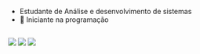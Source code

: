 

- Estudante de Análise e desenvolvimento de sistemas
- 🌱 Iniciante na programação
##
<div> 
  
  <a href="https://www.instagram.com/isis_godoy/" target="_blank"><img src="https://img.shields.io/badge/-Instagram-%23E4405F?style=for-the-badge&logo=instagram&logoColor=white" target="_blank"></a>
  <a href = "mailto:isisgodoi2@gmail.com"><img src="https://img.shields.io/badge/-Gmail-%23333?style=for-the-badge&logo=gmail&logoColor=white" target="_blank"></a>
  <a href="https://www.linkedin.com/in/isis-valeria-godoy-bueno-33b979230/" target="_blank"><img src="https://img.shields.io/badge/-LinkedIn-%230077B5?style=for-the-badge&logo=linkedin&logoColor=white" target="_blank"></a> 
  
</div>

<!---
isisgdoy/isisgdoy is a ✨ special ✨ repository because its `README.md` (this file) appears on your GitHub profile.
You can click the Preview link to take fha look at your changes.

CALCULADORA

using System.ComponentModel.Design;
using System.Security.Cryptography.X509Certificates;


// minhas classe é Program
// Metodo é o Menu
namespace Calculadora
{
    internal class Program
    {
        static void Main(string[] args)
        {
            Menu();
        }

        public static void Menu() 
        {
            Console.Clear();
            Console.WriteLine("Menu:");
            Console.WriteLine("1 - Somar");
            Console.WriteLine("2 - Subtrair");
            Console.WriteLine("3 - Dividir");
            Console.WriteLine("4 - Multiplicação"); 
            Console.WriteLine("5 - Resto da divisão");
            Console.WriteLine("6 - Potenciação");
            Console.WriteLine("0 - Sair"); 

            string opcao = Console.ReadLine();

            switch (opcao)
            {
                case "1":
                    Somar();
                    break;

                case "2":
                    Subtrair();
                    break;

                case "3":
                    Dividir();
                    break;

                case "4":
                    Multiplicacao();    
                    break;

                case "5":   
                    RestoDaDivisao();
                    break;

                case "6":   
                    CalcularPotenciacao();  
                    break;

                case "0":
                    break;

                default:
                    Menu();
                    break;

            }
                
        }

        
        public static void Somar()
        {
            double valor1, valor2;
            Console.WriteLine("Digite o primeiro valor:");
            valor1 = double.Parse(Console.ReadLine());
            Console.WriteLine("Digite o segundo valor:");
            valor2  = double.Parse(Console.ReadLine());

            Console.WriteLine($"{valor1} + {valor2} = {valor1 + valor2}");
            Console.ReadLine();

            Menu();
            
        }


        public static void Subtrair() 
        {
            double valor1, valor2;
            Console.WriteLine("Digite o primeiro valor:");
            valor1 = double.Parse(Console.ReadLine());
            Console.WriteLine("Digite o segundo valor:");
            valor2 = double.Parse(Console.ReadLine());

            Console.WriteLine($"{valor1} - {valor2} = {valor1 - valor2}");

            Console.ReadLine(); 
            Menu();
            
        }


        public static void Dividir()
        {
            double dividendo, divisor;

            Console.WriteLine("Informe o dividendo:");
            dividendo = double.Parse(Console.ReadLine());
            Console.WriteLine("Informe o divisor:");
            divisor = double.Parse(Console.ReadLine());

            if (divisor != 0)
                Console.WriteLine($"{dividendo} / {divisor} = {dividendo / divisor}");
            else
                Console.WriteLine("Não é possível dividir por zero.");

            Console.ReadLine();
            Menu();

        }

        public static void Multiplicacao()
        {
            double valor1, valor2;
            Console.WriteLine("Digite o primeiro valor:");
            valor1 = double.Parse(Console.ReadLine());
            Console.WriteLine("Digite o segundo valor:");
            valor2 = double.Parse(Console.ReadLine());

            Console.WriteLine($"{valor1} * {valor2} = {valor1 * valor2}");

            Console.ReadLine();
            Menu();

        }

        public static void RestoDaDivisao()
        {
            double dividendo, divisor;

            Console.WriteLine("Informe o dividendo:");
            dividendo = double.Parse(Console.ReadLine());
            Console.WriteLine("Informe o divisor:");
            divisor = double.Parse(Console.ReadLine());

            if (divisor != 0)
                Console.WriteLine($"Resto entre {dividendo} e {divisor} = {dividendo % divisor}");
            else
                Console.WriteLine("Não é possível dividir por zero.");

            Console.ReadLine();
            Menu();
        }

        public static void CalcularPotenciacao()
        {
            double basePotenciacao, expoente;

            Console.WriteLine("Informe a base:");
            basePotenciacao = double.Parse(Console.ReadLine());
            Console.WriteLine("Informe o expoente:");
            expoente = double.Parse(Console.ReadLine());

            Console.WriteLine($"{basePotenciacao} elevado a {expoente} = {Math.Pow(basePotenciacao, expoente)}");

            Console.ReadLine();
            Menu();

        }

    }
}



JOGAR DADOS


using System;
using System.Diagnostics.Metrics;

namespace JogarDados // modulo
{
    class Program //classe
    {
        // criação das variaveis para acessar os jogadores de qqlr metodo

        public static string Jogador1;
        public static string Jogador2;

        // variavel para armazenar a pontuação dos jogos 

        public static byte PontosJogador1;
        public static byte PontosJogador2;

        // variavel para armazenar a rodada atual

        public static byte RodadaAtual;

        static void Main(string[] args) // metodos (funções) esse método deve receber como parâmetro um array de String (nomeado args)
        {
            Console.Clear();
            ConfigurarJogos();
            IniciarRodadas();
           
        }

        public static void ConfigurarJogos() 
        {
            RodadaAtual = 0; // campo/fields (variavel criada pra ser acessado em qqlr metodo)

            CriarJogadores(); //  metodos
            AtualizarPlacar();//  metodos

            Console.WriteLine($"\n Jogadores {Jogador1} e {Jogador2} criados. Pressione qulaquer tecla pra continuar.");
            Console.ReadKey(); // Obtém o próximo caractere ou tecla de função pressionada pelo usuário. // Console é a classe e ReadKey é o metodo

        }


        public static void CriarJogadores()
        {
            Console.WriteLine("Informe o nome do primeiro jogador:");
            Jogador1 = Console.ReadLine();
            PontosJogador1 = 0;

            Console.WriteLine("Informe o nome do segundo jogador:");
            Jogador2 = Console.ReadLine();
            PontosJogador2 = 0;

        }

        public static void AtualizarPlacar()
        {
            Console.Clear(); //é usado para limpar as mensagens do console
            Console.WriteLine($"Pontos do jogador {Jogador1}: {PontosJogador1}" );
            Console.WriteLine($"Ponstos do jogador {Jogador2}: {PontosJogador2}");
            Console.WriteLine();

            if (RodadaAtual == 0) 
            {

                Console.WriteLine("Jogo nao iniciado...");
            }

        }


        public static void IniciarRodadas()
        {
            AtualizarPlacar();
            if (RodadaAtual == 3) 
            {
                FinalizarJogo();
                    return;
            }

            RodadaAtual++; // incrementando no metodo RodadaAtual

            Console.WriteLine($"Rodada {RodadaAtual} iniciada!\n");
            Console.WriteLine($"Jogador {Jogador1} precisone enter para fazer sua jogada...");
            Console.ReadLine();
            byte ValorTiradoJogador1 = JogarDado();
            Console.WriteLine($"Valor do dado jogado pelo {Jogador1}: {ValorTiradoJogador1}");

            Console.WriteLine($"Rodada {RodadaAtual} iniciada!\n");
            Console.WriteLine($"Jogador {Jogador2} precisone enter para fazer sua jogada...");
            Console.ReadLine();
            byte ValorTiradoJogador2 = JogarDado();
            Console.WriteLine($"Valor do dado jogado pelo {Jogador2}: {ValorTiradoJogador2}");

            if (ValorTiradoJogador1 == ValorTiradoJogador2)
            {
                Console.WriteLine($"O jogador {Jogador1} tirou: {ValorTiradoJogador1} e o {Jogador2} tirou: {ValorTiradoJogador2}. Empate!");
                Console.WriteLine("Pressione ENTER para continuar com o jogo...");
                Console.ReadLine();
            }
            else 
            {
                string Vencedor;

                if (ValorTiradoJogador1 > ValorTiradoJogador2) 
                {
                    Vencedor = Jogador1;
                    PontosJogador1++;
                
                } else 
                {
                    Vencedor = Jogador2;
                    PontosJogador2++;
                    
                }

                Console.WriteLine($"{Jogador1} tirou o numero {ValorTiradoJogador1} e {Jogador2} tirou o numero {ValorTiradoJogador2}. O vencedor foi: {Vencedor}, da rodada {RodadaAtual}");
                Console.WriteLine("Pressione ENTER para continuar o jogo...");
                Console.ReadLine(); 

            }

            IniciarRodadas();

        }
        public static byte JogarDado()
        {
            Random gerador = new Random(); // gera numeros aleatórios 
            return Convert.ToByte(gerador.Next(1, 6)); //Converte um valor especificado em um inteiro sem sinal de 8 bits.

        }
        public static void FinalizarJogo()
        {

            AtualizarPlacar();
            Console.WriteLine("Jogo finalizado!!!");

            if (PontosJogador1 == PontosJogador2)
            {
                Console.WriteLine("Empate!");
            }
            else if (PontosJogador1 > PontosJogador2)
            {
                Console.WriteLine($"O jogador {Jogador1} venceu com {PontosJogador1} pontos!");
            }
            else
            {
                Console.WriteLine($"O jogador {Jogador2} venceu com {PontosJogador2} pontos!");
            }
        }

    }


HORA E DATA


using System;
using System.Threading;

namespace HoraeData 
{

    public class Program 
    {
        public static string diaDaSemana;
        public static string mes;

        public static void Main(string[] args)
        {
            

            Console.WriteLine("========================");
            Console.WriteLine($"Hora & data");
            Console.WriteLine("========================");
            

            while (true)  // Contador do Programa, atualiza a data e hora a cada 1 segundo 
            {       
                    switch ((int)DateTime.Now.DayOfWeek) // para determinar o dia da semana
                {
                    case 0:
                        diaDaSemana = "Domingo";
                        break;
                    case 1:
                        diaDaSemana = "Segunda-Feira";
                        break;
                    case 2:
                        diaDaSemana = "Terça-Feira";
                        break;
                    case 3:
                        diaDaSemana = "Quarta-Feira";
                        break;
                    case 4:
                        diaDaSemana = "Quinta-Feira";
                        break;
                    case 5:
                        diaDaSemana = "Sexta-Feira";
                        break;
                    case 6:
                        diaDaSemana = "Sábado";
                        break;
                    default:
                        diaDaSemana = "N/D";
                        break;
                }

                
                switch ((int)DateTime.Now.Month) // Switch para determinar o nome do mês
                {
                    case 1:
                        mes = "Janeiro";
                        break;
                    case 2:
                        mes = "Fevereiro";
                        break;
                    case 3:
                        mes = "Março";
                        break;
                    case 4:
                        mes = "Abril";
                        break;
                    case 5:
                        mes = "Maio";
                        break;
                    case 6:
                        mes = "Junho";
                        break;
                    case 7:
                        mes = "Julho";
                        break;
                    case 8:
                        mes = "Agosto";
                        break;
                    case 9:
                        mes = "Setembro";
                        break;
                    case 10:
                        mes = "Outubro";
                        break;
                    case 11:
                        mes = "Novembro";
                        break;
                    case 12:
                        mes = "Dezembro";
                        break;
                    default:
                        mes = "N/D";
                        break;
                }

                // Data e Hora são atualizados usando a mesma linha no console
                //{0} = diaDaSemana
                //{ 1} = mes
                //{ 2} =

                Console.Write("\r{0} - {1} de {2} de {3} - {4}", diaDaSemana, DateTime.Now.ToString("dd"), mes, DateTime.Now.ToString("yyyy"), DateTime.Now.ToString("HH:mm:ss"));

                Thread.Sleep(1000); // Thread Principal espera 1 segundo antes de continuar o loop


            }



        }

    }

}

}





--->

